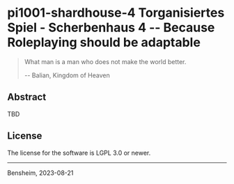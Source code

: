 # pi1001-shardhouse-4 Torganisiertes Spiel - Scherbenhaus 4 -- Because Roleplaying should be adaptable

> What man is a man who does not make the world better.
>
> -- Balian, Kingdom of Heaven

## Abstract

TBD

## License
The license for the software is LGPL 3.0 or newer. 

---
Bensheim, 2023-08-21
